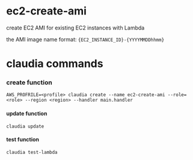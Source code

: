 # ec2-create-ami
create EC2 AMI for existing EC2 instances with Lambda

the AMI image name format: `{EC2_INSTANCE_ID}-{YYYYMMDDhhmm}`



# claudia commands

### create function

```
AWS_PROFRILE=<profile> claudia create --name ec2-create-ami --role=<role> --region <region> --handler main.handler
```

#### update function

```
claudia update
```

#### test function

```
claudia test-lambda
```


